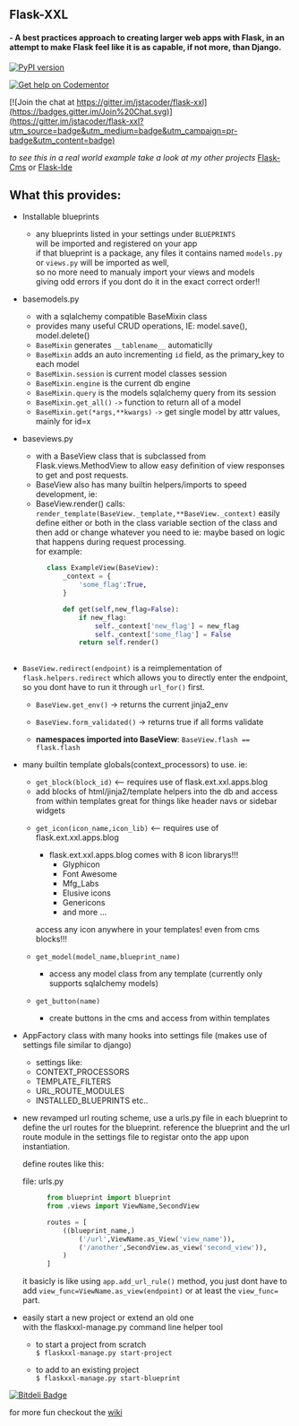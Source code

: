 ## Flask-XXL  
#### - A best practices approach to creating larger web apps with Flask, in an attempt to make Flask feel like it is as capable, if not more, than __Django__.

[![PyPI version](https://badge.fury.io/py/flask-xxl.svg)](https://badge.fury.io/py/flask-xxl)

[![Get help on Codementor](https://cdn.codementor.io/badges/get_help_github.svg)](https://www.codementor.io/jstacoder)

[![Join the chat at https://gitter.im/jstacoder/flask-xxl](https://badges.gitter.im/Join%20Chat.svg)](https://gitter.im/jstacoder/flask-xxl?utm_source=badge&utm_medium=badge&utm_campaign=pr-badge&utm_content=badge)

_to see this in a real world example take a look at my other projects_ [Flask-Cms](https://github.com/jstacoder/flask-cms) or [Flask-Ide](https://github.com/jstacoder/flask-ide)



## What this provides:  

-   Installable blueprints  
    - any blueprints listed in your settings under `BLUEPRINTS`   
    will be imported and registered on your app  
    if that blueprint is a package, any files it contains named `models.py` or `views.py` will be imported as well,   
    so no more need to manualy import your views and models  
    giving odd errors if you dont do it in the exact correct order!!

-   basemodels.py 
    -   with a sqlalchemy compatible BaseMixin class
      - provides many useful CRUD operations, IE: model.save(), model.delete()
      - `BaseMixin` generates `__tablename__` automaticlly
      - `BaseMixin` adds an auto incrementing `id` field, as the primary_key to each model
      - `BaseMixin.session` is current model classes session
      - `BaseMixin.engine` is the current db engine
      - `BaseMixin.query` is the models sqlalchemy query from its session
      - `BaseMixin.get_all()` `->` function to return all of a model
      - `BaseMixin.get(*args,**kwargs)` `->` get single model by attr values, mainly for id=x

-   baseviews.py
    -   with a BaseView class that is subclassed from Flask.views.MethodView to allow easy definition of view responses to get and post requests.
    -   BaseView also has many builtin helpers/imports to speed development, ie: 
      -   BaseView.render() calls:  
      `render_template(BaseView._template,**BaseView._context)`
      easily define either or both in the class variable
      section of the class and then add or change whatever you need to
      ie: maybe based on logic that happens during request processing.   
      for example:            
      ```python
            class ExampleView(BaseView):
                _context = {
                    'some_flag':True,
                }

                def get(self,new_flag=False):
                    if new_flag:
                        self._context['new_flag'] = new_flag
                        self._context['some_flag'] = False
                    return self.render()  
                    
    ```                    
      
   -   `BaseView.redirect(endpoint)`
        is a reimplementation of `flask.helpers.redirect` which allows you to directly enter the
        endpoint, so you dont have to run it through `url_for()` first. 
        
        - `BaseView.get_env()` -> returns the current jinja2_env        
        
        - `BaseView.form_validated()` -> returns true if all forms validate
        
        -   __namespaces imported into BaseView__:
            `BaseView.flash == flask.flash`
            
        
            

-   many builtin template globals(context_processors) to use.
    ie: 

    - `get_block(block_id)` <-- requires use of flask.ext.xxl.apps.blog 
     *   add blocks of html/jinja2/template helpers 
         into the db and access from within templates
         great for things like header navs or sidebar widgets
                
    - `get_icon(icon_name,icon_lib)` <-- requires use of flask.ext.xxl.apps.blog
        - flask.ext.xxl.apps.blog comes with 8 icon librarys!!!  
            * Glyphicon  
            * Font Awesome
            * Mfg_Labs
            * Elusive icons
            * Genericons
            * and more ...   
      
      access any icon anywhere in your templates! even from cms blocks!!!
                
    - `get_model(model_name,blueprint_name)`
        - access any model class from any template (currently only supports sqlalchemy models)
            
    - `get_button(name)`
        - create buttons in the cms and access from within templates

- AppFactory class with many hooks into settings file (makes use of settings file similar to django)
  -   settings like:
    -   CONTEXT_PROCESSORS
    -   TEMPLATE_FILTERS
    -   URL_ROUTE_MODULES
    -   INSTALLED_BLUEPRINTS etc..

- new revamped url routing scheme, use a urls.py file in each blueprint to 
  define the url routes for the blueprint. reference the blueprint and the url
  route module in the settings file to registar onto the app upon instantiation.  

  define routes like this:

  file: urls.py
  ```python
        from blueprint import blueprint
        from .views import ViewName,SecondView

        routes = [
            ((blueprint_name,)
                ('/url',ViewName.as_View('view_name')),
                ('/another',SecondView.as_view('second_view')),
            )
        ]
    ```
    it basicly is like using `app.add_url_rule()` method, you
    just dont have to add `view_func=ViewName.as_view(endpoint)`
    or at least the `view_func=` part.


-   easily start a new project or extend an old one  
    with the flaskxxl-manage.py command line helper tool
    - to start a project from scratch  
      `$ flaskxxl-manage.py start-project`
        
    -   to add to an existing project  
        `$ flaskxxl-manage.py start-blueprint`


[![Bitdeli Badge](https://d2weczhvl823v0.cloudfront.net/jstacoder/flask-xxl/trend.png)](https://bitdeli.com/free "Bitdeli Badge")

for more fun checkout the [wiki](https://github.com/jstacoder/flask-xxl/wiki)

